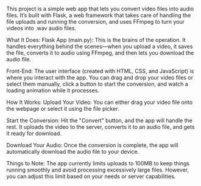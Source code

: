 This project is a simple web app that lets you convert video files into audio files. It’s built with Flask, a web framework that takes care of handling the file uploads and running the conversion, and uses FFmpeg to turn your videos into .wav audio files.

What It Does:
Flask App (main.py): This is the brains of the operation. It handles everything behind the scenes—when you upload a video, it saves the file, converts it to audio using FFmpeg, and then lets you download the audio file.

Front-End: The user interface (created with HTML, CSS, and JavaScript) is where you interact with the app. You can drag and drop your video files or select them manually, click a button to start the conversion, and watch a loading animation while it processes.

How It Works:
Upload Your Video: You can either drag your video file onto the webpage or select it using the file picker.

Start the Conversion: Hit the "Convert" button, and the app will handle the rest. It uploads the video to the server, converts it to an audio file, and gets it ready for download.

Download Your Audio: Once the conversion is complete, the app will automatically download the audio file to your device.

Things to Note:
The app currently limits uploads to 100MB to keep things running smoothly and avoid processing excessively large files. However, you can adjust this limit based on your needs or server capabilities.
